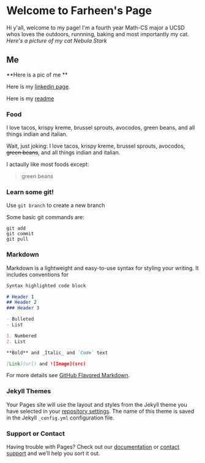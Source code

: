 # Welcome to Farheen's Page

Hi y'all, welcome to my page! I'm a fourth year Math-CS major a UCSD whos loves the outdoors, runnning, baking and most importantly my cat.
*Here's a picture of my cat Nebula Stark*

## Me
**Here is a pic of me **


Here is my [linkedin page](https://www.linkedin.com/in/farheen-a/). 

Here is my [readme](README.MD)

### Food
I love tacos, krispy kreme, brussel sprouts, avocodos, green beans, and all things indian and italian.

Wait, just joking:
I love tacos, krispy kreme, brussel sprouts, avocodos, ~~green beans~~, and all things indian and italian.

I actaully like most foods except:
> green beans


### Learn some git!
Use `git branch` to create a new branch 

Some basic git commands are:
```
git add
git commit
git pull
```

### Markdown

Markdown is a lightweight and easy-to-use syntax for styling your writing. It includes conventions for

```markdown
Syntax highlighted code block

# Header 1
## Header 2
### Header 3

- Bulleted
- List

1. Numbered
2. List

**Bold** and _Italic_ and `Code` text

[Link](url) and ![Image](src)
```

For more details see [GitHub Flavored Markdown](https://guides.github.com/features/mastering-markdown/).

### Jekyll Themes

Your Pages site will use the layout and styles from the Jekyll theme you have selected in your [repository settings](https://github.com/fansari18/fansari18.github.io/settings). The name of this theme is saved in the Jekyll `_config.yml` configuration file.

### Support or Contact

Having trouble with Pages? Check out our [documentation](https://docs.github.com/categories/github-pages-basics/) or [contact support](https://github.com/contact) and we’ll help you sort it out.
